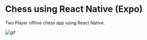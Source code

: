 # Chess using React Native (Expo)

Two Player offline chess app using React Native. 

![gif](https://media.giphy.com/media/MBTy1lOKfOW3e8CITS/giphy.gif)
